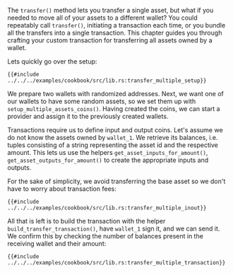 The `transfer()` method lets you transfer a single asset, but what if you needed to move all of your assets to a different wallet? You could repeatably call `transfer()`, initiating a transaction each time, or you bundle all the transfers into a single transaction. This chapter guides you through crafting your custom transaction for transferring all assets owned by a wallet.

Lets quickly go over the setup:

```rust,ignore
{{#include ../../../examples/cookbook/src/lib.rs:transfer_multiple_setup}}
```

We prepare two wallets with randomized addresses. Next, we want one of our wallets to have some random assets, so we set them up with `setup_multiple_assets_coins()`. Having created the coins, we can start a provider and assign it to the previously created wallets.

Transactions require us to define input and output coins. Let's assume we do not know the assets owned by `wallet_1`. We retrieve its balances, i.e. tuples consisting of a string representing the asset id and the respective amount. This lets us use the helpers `get_asset_inputs_for_amount()`, `get_asset_outputs_for_amount()` to create the appropriate inputs and outputs.

For the sake of simplicity, we avoid transferring the base asset so we don't have to worry about transaction fees:

```rust,ignore
{{#include ../../../examples/cookbook/src/lib.rs:transfer_multiple_inout}}
```

All that is left is to build the transaction with the helper `build_transfer_transaction()`, have `wallet_1` sign it, and we can send it. We confirm this by checking the number of balances present in the receiving wallet and their amount:

```rust,ignore
{{#include ../../../examples/cookbook/src/lib.rs:transfer_multiple_transaction}}
```
